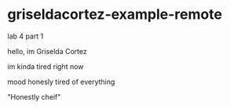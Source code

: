# griseldacortez-example-remote
lab 4 part 1

hello, im Griselda Cortez

im kinda tired right now


mood honesly tired of everything 


"Honestly cheif" 

